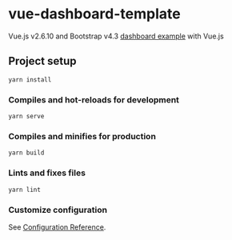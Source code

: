 # vue-dashboard-template
Vue.js v2.6.10 and Bootstrap v4.3 [dashboard example](https://getbootstrap.com/docs/4.3/examples/dashboard/#) with Vue.js

## Project setup
```
yarn install
```

### Compiles and hot-reloads for development
```
yarn serve
```

### Compiles and minifies for production
```
yarn build
```

### Lints and fixes files
```
yarn lint
```

### Customize configuration
See [Configuration Reference](https://cli.vuejs.org/config/).
